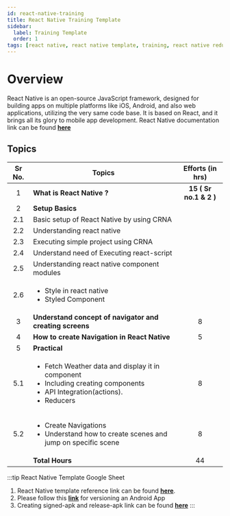 ```yaml
---
id: react-native-training
title: React Native Training Template
sidebar:
  label: Training Template
  order: 1
tags: [react native, react native template, training, react native reducers, reducers]
---
```


# Overview

React Native is an open-source JavaScript framework, designed for building apps on multiple platforms like iOS, Android, and also web applications, utilizing the very same code base. It is based on React, and it brings all its glory to mobile app development.
React Native documentation link can be found [**here**](https://reactnative.dev/docs/getting-started)

## Topics

Sr No. | Topics | Efforts (in hrs)
:-: | --- | :-:
1 | **What is React Native ?** | **15 ( Sr no.1 & 2 )** |
2 | **Setup Basics** |
2.1 | Basic setup of React Native by using CRNA | 
2.2 | Understanding react native |
2.3 | Executing simple project using CRNA |
2.4 | Understand need of Executing react-script |
2.5 | Understanding react native component modules |
2.6 | <ul><li>Style in react native</li><li>Styled Component</li></ul> |
3 | **Understand concept of navigator and creating screens** | 8 |
4 | **How to create Navigation in React Native** | 5 |
5 | **Practical** |
5.1 | <ul><li>Fetch Weather data and display it in component</li><li>Including creating components</li><li>API Integration(actions).</li><li>Reducers</li></ul> | 8 |
5.2 | <ul><li>Create Navigations</li><li>Understand how to create scenes and jump on specific scene</li></ul> | 8 |
| | **Total Hours** | 44

:::tip React Native Template Google Sheet
1. React Native template reference link can be found [**here**](https://docs.google.com/spreadsheets/d/1IgAMZ_C8mO0-oyRB8NiQD4liE8hcxHbJXHR5AYv53-U/edit#gid=0).
2. Please follow this [**link**](http://droidmentor.com/versioning-an-android-app-how-and-why/) for versioning an Android App
3. Creating signed-apk and release-apk link can be found [**here**](https://facebook.github.io/react-native/docs/signed-apk-android.html)
:::